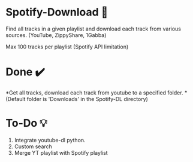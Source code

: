 # Spotify-Download 📁
Find all tracks in a given playlist and download each track from various sources. (YouTube, ZippyShare, 1Gabba)

Max 100 tracks per playlist (Spotify API limitation)

# Done ✔️
*Get all tracks, download each track from youtube to a specified folder. 
  *(Default folder is 'Downloads' in the Spotify-DL directory)


# To-Do 💡
1. Integrate youtube-dl python.
2. Custom search
3. Merge YT playlist with Spotify playlist
